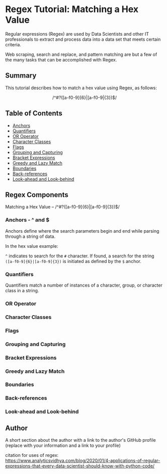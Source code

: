 # Regex Tutorial:  Matching a Hex Value

Regular expressions (Regex) are used by Data Scientists and other IT professionals to extract and process data into a data set that meets certain criteria.

Web scraping, search and replace, and pattern matching are but a few of the many tasks that can be accomplished with Regex.

## Summary

This tutorial describes how to match a hex value using Regex, as follows:

<p style="text-align: center;">/^#?([a-f0-9]{6}|[a-f0-9|{3})$/</p>






## Table of Contents

- [Anchors](#anchors)
- [Quantifiers](#quantifiers)
- [OR Operator](#or-operator)
- [Character Classes](#character-classes)
- [Flags](#flags)
- [Grouping and Capturing](#grouping-and-capturing)
- [Bracket Expressions](#bracket-expressions)
- [Greedy and Lazy Match](#greedy-and-lazy-match)
- [Boundaries](#boundaries)
- [Back-references](#back-references)
- [Look-ahead and Look-behind](#look-ahead-and-look-behind)

## Regex Components

Matching a Hex Value – /^#?([a-f0-9]{6}|[a-f0-9]{3})$/

### Anchors - ^ and $

Anchors define where the search parameters begin and end while parsing through a string of data.

In the hex value example:

`^` indicates to search for the `#` character.  If found, a search for the string `([a-f0-9]{6}|[a-f0-9]{3})` is initiated as defined by the `$` anchor.







### Quantifiers
Quantifiers match a number of instances of a character, group, or character class in a string.
### OR Operator

### Character Classes

### Flags

### Grouping and Capturing

### Bracket Expressions

### Greedy and Lazy Match

### Boundaries

### Back-references

### Look-ahead and Look-behind

## Author

A short section about the author with a link to the author's GitHub profile (replace with your information and a link to your profile)

citation for uses of regex:
https://www.analyticsvidhya.com/blog/2020/01/4-applications-of-regular-expressions-that-every-data-scientist-should-know-with-python-code/
